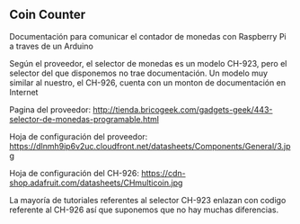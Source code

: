 ## Coin Counter

Documentación para comunicar el contador de monedas con Raspberry Pi a traves de un Arduino

Según el proveedor, el selector de monedas es un modelo CH-923, pero el selector del que disponemos no trae documentación.
Un modelo muy similar al nuestro, el CH-926, cuenta con un monton de documentación en Internet

Pagina del proveedor: http://tienda.bricogeek.com/gadgets-geek/443-selector-de-monedas-programable.html

Hoja de configuración del proveedor: https://dlnmh9ip6v2uc.cloudfront.net/datasheets/Components/General/3.jpg

Hoja de configuración del CH-926: https://cdn-shop.adafruit.com/datasheets/CHmulticoin.jpg

La mayoría de tutoriales referentes al selector CH-923 enlazan con codigo referente al CH-926 así que suponemos que no hay muchas diferencias.

